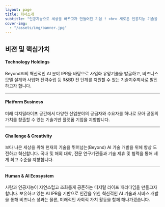 ```yaml
---
layout: page
title: 회사소개
subtitle: "인공지능으로 세상을 바꾸고자 만들어진 기업 ! <br> 새로운 인공지능 기술을 창조해나가는 기업 ! <br> 비욘드아이(BEYONDAI) 입니다."
cover-img:
  - "/assets/img/banner.jpg"
---
```


## 비젼 및 핵심가치



#### Technology Holdings
BeyondAI의 혁신적인 AI 분야 IPR을 바탕으로 사업화 유망기술을 발굴하고, 비즈니스 모델 설계와 사업화 전략수립 등 R&amp;BD 전 단계를 지원할 수 있는 기술지주회사로 발전하고자 합니다.   

---

#### Platform Business
미래 디지털라이프 공간에서 다양한 산업분야의 공급자와 수요자를 하나로 모아 공동의 가치를 창출할 수 있는 기술기반 플랫폼 기업을 지향합니다.

---

#### Challenge & Creativity
보다 나은 세상을 위해 현재의 기술을 뛰어넘는(Beyond) AI 기술 개발을 위헤 항상 도전하고 혁신합니다. 국내 및 해외 대학, 전문 연구기관들과  기술 제휴 및 협력을 통해 세계 최고 수준을 지향합니다.

---

#### Human & AI Ecosystem
사람과 인공지능이 자연스럽고 조화롭게 공존하는 디지털 라이프 패러다임을 만들고자 합니다. 보유하고 있는 AI IPR을 기반으로 인간을 위한 혁신적인 AI 기술과 서비스 개발을 통해 비즈니스 성과는 물론, 미래적인 사회적 가치 활동을 함께 해나가겠습니다.


